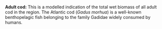 **Adult cod:** This is a modelled indication of the total wet biomass of all adult cod in the region. The Atlantic cod (*Gadus morhua*) is a well-known benthopelagic fish belonging to the family Gadidae widely consumed by humans.     